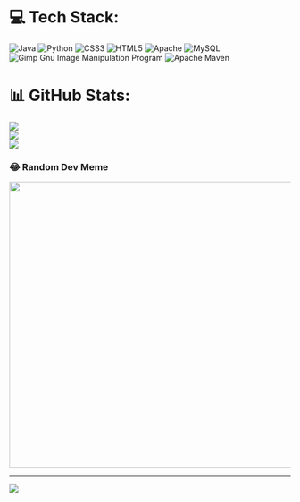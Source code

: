 
# 💻 Tech Stack:
![Java](https://img.shields.io/badge/java-%23ED8B00.svg?style=for-the-badge&logo=java&logoColor=white) ![Python](https://img.shields.io/badge/python-3670A0?style=for-the-badge&logo=python&logoColor=ffdd54) ![CSS3](https://img.shields.io/badge/css3-%231572B6.svg?style=for-the-badge&logo=css3&logoColor=white) ![HTML5](https://img.shields.io/badge/html5-%23E34F26.svg?style=for-the-badge&logo=html5&logoColor=white) ![Apache](https://img.shields.io/badge/apache-%23D42029.svg?style=for-the-badge&logo=apache&logoColor=white) ![MySQL](https://img.shields.io/badge/mysql-%2300f.svg?style=for-the-badge&logo=mysql&logoColor=white) ![Gimp Gnu Image Manipulation Program](https://img.shields.io/badge/Gimp-657D8B?style=for-the-badge&logo=gimp&logoColor=FFFFFF) ![Apache Maven](https://img.shields.io/badge/Apache%20Maven-C71A36?style=for-the-badge&logo=Apache%20Maven&logoColor=white)
# 📊 GitHub Stats:
![](https://github-readme-stats.vercel.app/api?username=nici002018&theme=dark&hide_border=true&include_all_commits=true&count_private=true)<br/>
![](https://github-readme-streak-stats.herokuapp.com/?user=nici002018&theme=dark&hide_border=true)<br/>
![](https://github-readme-stats.vercel.app/api/top-langs/?username=nici002018&theme=dark&hide_border=true&include_all_commits=true&count_private=true&layout=compact)

### 😂 Random Dev Meme
<img src="https://meme-api.com/" width="512px"/>

---
[![](https://visitcount.itsvg.in/api?id=nici002018&icon=6&color=12)](https://visitcount.itsvg.in)
